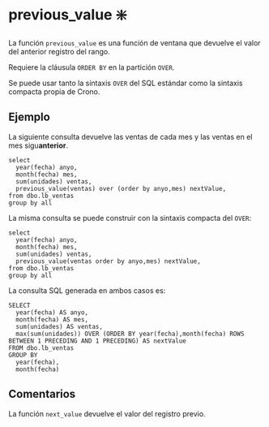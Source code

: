 ﻿---
SidebarGroup: "index-aggregation-functions"
Autogenerated: true
---

# previous_value ❇️

La función `previous_value` es una función de ventana que devuelve el valor del anterior registro del rango.

Requiere la cláusula `ORDER BY` en la partición `OVER`.

Se puede usar tanto la sintaxis `OVER` del SQL estándar como la sintaxis compacta propia de Crono.

## Ejemplo

La siguiente consulta devuelve las ventas de cada mes y las ventas en el mes sigu**anterior**.

```
select 
  year(fecha) anyo, 
  month(fecha) mes,
  sum(unidades) ventas,
  previous_value(ventas) over (order by anyo,mes) nextValue,
from dbo.lb_ventas
group by all
```

La misma consulta se puede construir con la sintaxis compacta del `OVER`:

```
select 
  year(fecha) anyo, 
  month(fecha) mes,
  sum(unidades) ventas,
  previous_value(ventas order by anyo,mes) nextValue,
from dbo.lb_ventas
group by all
```

La consulta SQL generada en ambos casos es:

```
SELECT
  year(fecha) AS anyo,
  month(fecha) AS mes,
  sum(unidades) AS ventas,
  max(sum(unidades)) OVER (ORDER BY year(fecha),month(fecha) ROWS BETWEEN 1 PRECEDING AND 1 PRECEDING) AS nextValue
FROM dbo.lb_ventas
GROUP BY
  year(fecha),
  month(fecha)
```


## Comentarios

La función `next_value` devuelve el valor del registro previo.
